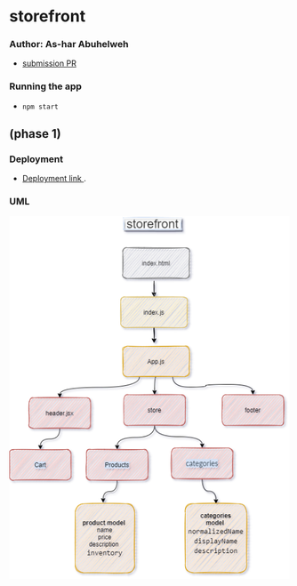# storefront

### Author: As-har Abuhelweh
* [submission PR](https://github.com/asharabuhelweh/storefront/pull/1)

### Running the app
- `npm start`




##  (phase 1)
### Deployment

* [Deployment link ]() .


### UML
![uml](storefront/uml.png)